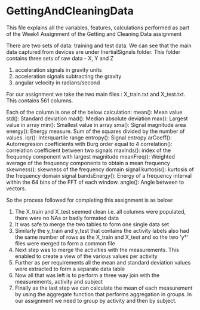 # GettingAndCleaningData
This file explains all the variables, features, calculations performed as part of the Week4 Assignment of the Getting and Cleaning Data assignment

There are two sets of data: training and test data.
We can see that the main data captured from devices are under InertialSignals folder. This folder contains three sets of raw data - X, Y and Z
1. acceleration signals in gravity units
2. acceleration signals subtracting the gravity
3. angular velocity in radians/second

For our assignment we take the two main files : X_train.txt and X_test.txt. This contains 561 columns.

Each of the column is one of the below calculation:
mean(): Mean value
std(): Standard deviation
mad(): Median absolute deviation
max(): Largest value in array
min(): Smallest value in array
sma(): Signal magnitude area
energy(): Energy measure. Sum of the squares divided by the number of values.
iqr(): Interquartile range
entropy(): Signal entropy
arCoeff(): Autorregresion coefficients with Burg order equal to 4
correlation(): correlation coefficient between two signals
maxInds(): index of the frequency component with largest magnitude
meanFreq(): Weighted average of the frequency components to obtain a mean frequency
skewness(): skewness of the frequency domain signal
kurtosis(): kurtosis of the frequency domain signal
bandsEnergy(): Energy of a frequency interval within the 64 bins of the FFT of each window.
angle(): Angle between to vectors.

So the process followed for completing this assignment is as below:
1. The X_train and X_test seemed clean i.e. all columns were populated, there were no NAs or badly formated data
2. It was safe to merge the two tables to form one single data set
3. Similarly the y_train and y_test that contains the activity labels also had the same number of rows as the X_train and X_test and so the two 'y*' files were merged to form a common file
4. Next step was to merge the activities with the measurements. This enabled to create a view of the various values per activity
5. Further as per requirements all the mean and standard deviation values were extracted to form a separate data table
6. Now all that was left is to perform a three way join with the measurements, activity and subject
7. Finally as the last step we can calculate the mean of each measurement by using the aggregate function that performs aggregation in groups. In our assignment we need to group by activity and then by subject.


